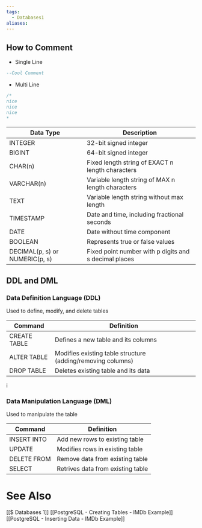 ```yaml
---
tags:
  - Databases1
aliases:
---
```

## How to Comment
- Single Line
```SQL
--Cool Comment
```
- Multi Line
```SQL
/*
nice
nice
nice
*
```


| Data Type                      | Description                                           |
| ------------------------------ | ----------------------------------------------------- |
| INTEGER                        | 32-bit signed integer                                 |
| BIGINT                         | 64-bit signed integer                                 |
| CHAR(n)                        | Fixed length string of EXACT n length characters      |
| VARCHAR(n)                     | Variable length string of MAX n length characters     |
| TEXT                           | Variable length string without max length             |
| TIMESTAMP                      | Date and time, including fractional seconds           |
| DATE                           | Date without time component                           |
| BOOLEAN                        | Represents true or false values                       |
| DECIMAL(p, s) or NUMERIC(p, s) | Fixed point number with p digits and s decimal places |

## DDL and DML

### Data Definition Language (DDL)
Used to define, modify, and delete tables

| Command      | Definition                                                  |
| ------------ | ----------------------------------------------------------- |
| CREATE TABLE | Defines a new table and its columns                         |
| ALTER TABLE  | Modifies existing table structure (adding/removing columns) |
| DROP TABLE   | Deletes existing table and its data                         |
i
### Data Manipulation Language (DML)
Used to manipulate the table

| Command     | Definition                        |
| ----------- | --------------------------------- |
| INSERT INTO | Add new rows to existing table    |
| UPDATE      | Modifies rows in existing table   |
| DELETE FROM | Remove data from existing table   |
| SELECT      | Retrives data from existing table |


# See Also
[[$ Databases 1]]
[[PostgreSQL - Creating Tables - IMDb Example]]
[[PostgreSQL - Inserting Data - IMDb Example]]